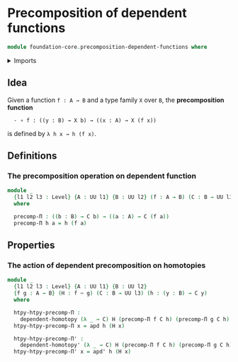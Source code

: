 # Precomposition of dependent functions

```agda
module foundation-core.precomposition-dependent-functions where
```

<details><summary>Imports</summary>

```agda
open import foundation.action-on-identifications-dependent-functions
open import foundation.dependent-homotopies
open import foundation.universe-levels

open import foundation-core.homotopies
```

</details>

## Idea

Given a function `f : A → B` and a type family `X` over `B`, the
**precomposition function**

```text
  - ∘ f : ((y : B) → X b) → ((x : A) → X (f x))
```

is defined by `λ h x → h (f x)`.

## Definitions

### The precomposition operation on dependent function

```agda
module _
  {l1 l2 l3 : Level} {A : UU l1} {B : UU l2} (f : A → B) (C : B → UU l3)
  where

  precomp-Π : ((b : B) → C b) → ((a : A) → C (f a))
  precomp-Π h a = h (f a)
```

## Properties

### The action of dependent precomposition on homotopies

```agda
module _
  {l1 l2 l3 : Level} {A : UU l1} {B : UU l2}
  {f g : A → B} (H : f ~ g) (C : B → UU l3) (h : (y : B) → C y)
  where

  htpy-htpy-precomp-Π :
    dependent-homotopy (λ _ → C) H (precomp-Π f C h) (precomp-Π g C h)
  htpy-htpy-precomp-Π x = apd h (H x)

  htpy-htpy-precomp-Π' :
    dependent-homotopy' (λ _ → C) H (precomp-Π f C h) (precomp-Π g C h)
  htpy-htpy-precomp-Π' x = apd' h (H x)
```
